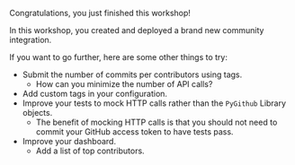 Congratulations, you just finished this workshop!

In this workshop, you created and deployed a brand new community integration.

If you want to go further, here are some other things to try:
- Submit the number of commits per contributors using tags.
  - How can you minimize the number of API calls?
- Add custom tags in your configuration.
- Improve your tests to mock HTTP calls rather than the `PyGithub` Library objects.
  - The benefit of mocking HTTP calls is that you should not need to commit your GitHub access token to have tests pass.
- Improve your dashboard.
  - Add a list of top contributors.
